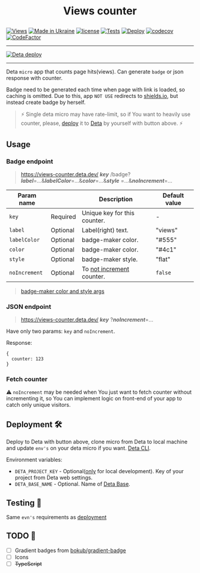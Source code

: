 # <p align="center">Views counter</p>

[![Views](https://views-counter.deta.dev/views-counter-repo/badge?label=repo+views+%F0%9F%91%80&color=lightblue)](https://github.com/somespecialone/views-counter)
[![Made in Ukraine](https://img.shields.io/badge/made_in-ukraine-ffd700.svg?labelColor=0057b7)](https://stand-with-ukraine.pp.ua)
[![license](https://img.shields.io/github/license/somespecialone/views-counter)](https://github.com/somespecialone/views-counter/blob/master/LICENSE)
[![Tests](https://github.com/somespecialone/views-counter/actions/workflows/tests.yml/badge.svg)](https://github.com/somespecialone/views-counter/actions/workflows/tests.yml)
[![Deploy](https://github.com/somespecialone/views-counter/actions/workflows/deploy.yml/badge.svg)](https://github.com/somespecialone/views-counter/actions/workflows/deploy.yml)
[![codecov](https://codecov.io/gh/somespecialone/views-counter/branch/master/graph/badge.svg?token=GM6IQU4U2K)](https://codecov.io/gh/somespecialone/views-counter)
[![CodeFactor](https://www.codefactor.io/repository/github/somespecialone/views-counter/badge)](https://www.codefactor.io/repository/github/somespecialone/views-counter)

---

[![Deta deploy](https://button.deta.dev/1/svg)](https://go.deta.dev/deploy?repo=https://github.com/somespecialone/views-counter.git)

---

Deta `micro` app that counts page hits(views). Can generate `badge` or json response with counter.

Badge need to be generated each time when page with link is loaded, so caching is omitted.
Due to this, app `NOT USE` redirects to [shields.io](https://shields.io/), but instead create badge by herself.

> ⚡ Single deta micro may have rate-limit, so if You want to heavily use counter, please, [deploy](#deployment-) it
> to [Deta](https://www.deta.sh/) by yourself with button above. ⚡

## Usage

### Badge endpoint

> https://views-counter.deta.dev/ ***key*** /badge?***label***=...&***labelColor***=...&***color***=...&***style***
> =...&***noIncrement***=...

| Param name    |          | Description                                 | Default value |
|---------------|----------|---------------------------------------------|---------------|
| `key`         | Required | Unique key for this counter.                | -             |
| `label`       | Optional | Label(right) text.                          | "views"       |
| `labelColor`  | Optional | badge-maker color.                          | "#555"        |
| `color`       | Optional | badge-maker color.                          | "#4c1"        |
| `style`       | Optional | badge-maker style.                          | "flat"        |
| `noIncrement` | Optional | To [not increment](#fetch-counter) counter. | `false`       |

> [badge-maker color and style args](https://www.npmjs.com/package/badge-maker)

### JSON endpoint

> https://views-counter.deta.dev/ ***key*** ?***noIncrement***=...

Have only two params: `key` and `noIncrement`.

Response:

```json5
{
  counter: 123
}
```

### Fetch counter

⚠ `noIncrement` may be needed when You just want to fetch counter without incrementing it,
so You can implement logic on front-end of your app to catch only unique visitors.

## Deployment 🛠

Deploy to Deta with button above, clone micro from Deta to local machine and
update `env's` on your deta micro if you want. [Deta CLI](https://docs.deta.sh/docs/cli/commands).

Environment variables:

* `DETA_PROJECT_KEY` - Optional([only](https://docs.deta.sh/docs/base/sdk#instantiating) for local development). Key of
  your project from Deta web settings.
* `DETA_BASE_NAME` - Optional. Name of [Deta Base](https://docs.deta.sh/docs/base/about).

## Testing 🧪

Same `evn's` requirements as [deployment](#deployment-)

## TODO 📑

- [ ] Gradient badges from [bokub/gradient-badge](https://github.com/bokub/gradient-badge)
- [ ] Icons
- [ ] ~~TypeScript~~

